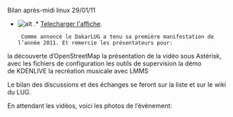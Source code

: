 
 Bilan après-midi linux 29/01/11
* ![alt](https://raw.github.com/Dakarlug/site-datas/master/datas/image "") .*  [Telecharger l'affiche](https://raw.github.com/Dakarlug/site-datas/master/datas/asterisk.pdf "").
    
       Comme annoncé le DakarLUG a tenu sa première manifestation de l’année 2011. Et remercie les présentateurs pour:

 la découverte d’OpenStreetMap 
 la présentation  de la vidéo sous Astérisk, avec les fichiers de configuration
 les outils de supervision
 la démo de KDENLIVE 
 la recréation musicale avec LMMS

 Le bilan des discussions et des échanges se feront sur la liste  et sur le wiki  du LUG.


En attendant les vidéos, voici les photos de l’évènement:




   
    
    
    



    



    



    



    



    



 
    
     